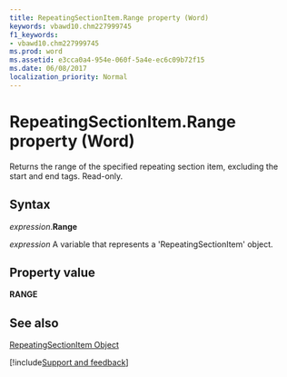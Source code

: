 ```yaml
---
title: RepeatingSectionItem.Range property (Word)
keywords: vbawd10.chm227999745
f1_keywords:
- vbawd10.chm227999745
ms.prod: word
ms.assetid: e3cca0a4-954e-060f-5a4e-ec6c09b72f15
ms.date: 06/08/2017
localization_priority: Normal
---
```



# RepeatingSectionItem.Range property (Word)

Returns the range of the specified repeating section item, excluding the start and end tags. Read-only.


## Syntax

_expression_.**Range**

_expression_ A variable that represents a 'RepeatingSectionItem' object.


## Property value

 **RANGE**


## See also


[RepeatingSectionItem Object](Word.repeatingsectionitem.md)

[!include[Support and feedback](~/includes/feedback-boilerplate.md)]